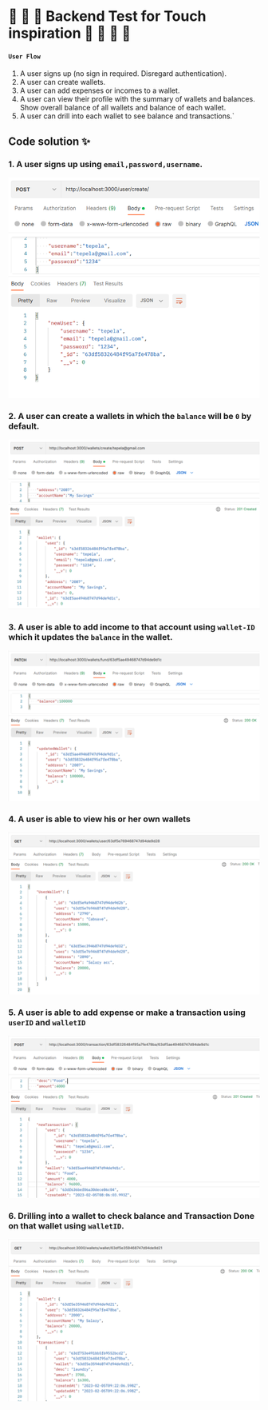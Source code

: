# :star2: :star2: :star2: Backend Test for Touch inspiration :star2: :star2: :star2: :star2:


#### `User Flow`
1. A user signs up (no sign in required. Disregard authentication).
2. A user can create wallets.
3. A user can add expenses or incomes to a wallet.
4. A user can view their profile with the summary of wallets and balances. Show overall balance of all wallets and balance of each wallet.
5. A user can drill into each wallet to see balance and transactions.`


## Code solution :sparkles:
### 1. A user signs up using `email,password,username`.



![alt text](images/createUser.png)

### 2. A user can create a wallets in which the `balance` will be `0` by default.

![alt text](images/walletCreation.png)

### 3. A user is able to add income to that account using `wallet-ID` which it updates the `balance` in the wallet.

![alt text](images/Fundwallet.png)

### 4. A user is able to view his or her own wallets 

![alt text](images/fetchWallets.png)

### 5. A user is able to add expense or make a transaction using `userID` and `walletID`

![alt text](images/createTransaction.png)

### 6. Drilling into a wallet to check balance and Transaction Done on that wallet using `walletID`.

![alt text](images/walletTX.png)